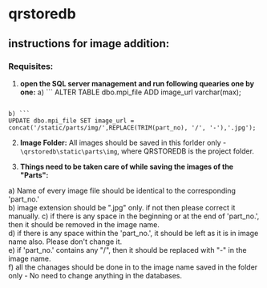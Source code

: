 # qrstoredb
## instructions for image addition:
### Requisites:
1. **open the SQL server management and run following quearies one by one:**
 a) ```
 ALTER TABLE dbo.mpi_file 
 ADD image_url varchar(max);
 ```

b) ```
UPDATE dbo.mpi_file SET image_url = concat('/static/parts/img/',REPLACE(TRIM(part_no), '/', '-'),'.jpg');
```



2. **Image Folder:**
   All images should be saved in this forlder only - ```\qrstoredb\static\parts\img```, where QRSTOREDB is the project folder.


3. **Things need to be taken care of while saving the images of the "Parts":**

a) Name of every image file should be identical to the corresponding 'part_no.'  
b) image extension should be ".jpg" only. if not then please correct it manually. 
c) if there is any space in the beginning or at the end of 'part_no.', then it should be removed in the image name.  
d) if there is any space within the 'part_no.', it should be left as it is in image name also. Please don't change it.  
e) if 'part_no.' contains any "/", then it should be replaced with "-" in the image name.  
f) all the chanages should be done in to the image name saved in the folder only - No need to change anything in the databases.  